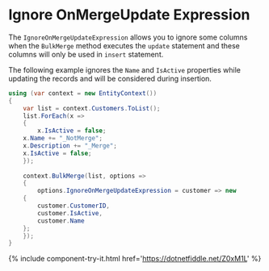 # Ignore OnMergeUpdate Expression

The `IgnoreOnMergeUpdateExpression` allows you to ignore some columns when the `BulkMerge` method executes the `update` statement and these columns will only be used in `insert` statement.

The following example ignores the `Name` and `IsActive` properties while updating the records and will be considered during insertion.


```csharp
using (var context = new EntityContext())
{
    var list = context.Customers.ToList();
    list.ForEach(x => 
    { 
        x.IsActive = false; 
	x.Name += "_NotMerge"; 
	x.Description += "_Merge"; 
	x.IsActive = false; 
    });
			
    context.BulkMerge(list, options => 
    {
        options.IgnoreOnMergeUpdateExpression = customer => new 
	{
	    customer.CustomerID, 
	    customer.IsActive, 
	    customer.Name
	};
    });
}
```
{% include component-try-it.html href='https://dotnetfiddle.net/Z0xM1L' %}
